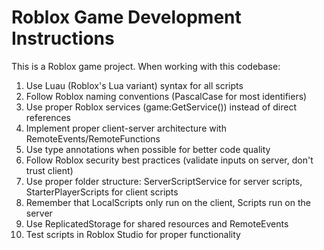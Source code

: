 <!-- Use this file to provide workspace-specific custom instructions to Copilot. For more details, visit https://code.visualstudio.com/docs/copilot/copilot-customization#_use-a-githubcopilotinstructionsmd-file -->

# Roblox Game Development Instructions

This is a Roblox game project. When working with this codebase:

1. Use Luau (Roblox's Lua variant) syntax for all scripts
2. Follow Roblox naming conventions (PascalCase for most identifiers)
3. Use proper Roblox services (game:GetService()) instead of direct references
4. Implement proper client-server architecture with RemoteEvents/RemoteFunctions
5. Use type annotations when possible for better code quality
6. Follow Roblox security best practices (validate inputs on server, don't trust client)
7. Use proper folder structure: ServerScriptService for server scripts, StarterPlayerScripts for client scripts
8. Remember that LocalScripts only run on the client, Scripts run on the server
9. Use ReplicatedStorage for shared resources and RemoteEvents
10. Test scripts in Roblox Studio for proper functionality
